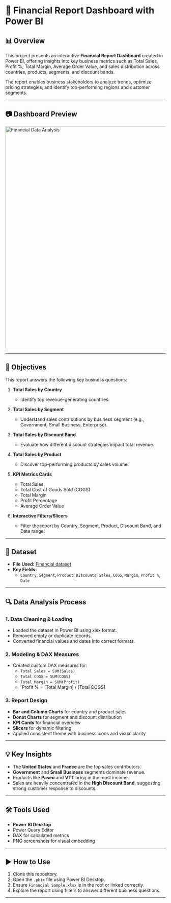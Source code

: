 # 💼 Financial Report Dashboard with Power BI

## 📊 Overview

This project presents an interactive **Financial Report Dashboard** created in Power BI, offering insights into key business metrics such as Total Sales, Profit %, Total Margin, Average Order Value, and sales distribution across countries, products, segments, and discount bands.

The report enables business stakeholders to analyze trends, optimize pricing strategies, and identify top-performing regions and customer segments.


---
## 📷 Dashboard Preview


<img width="697" alt="Financial Data Analysis" src="https://github.com/user-attachments/assets/2b7b6a62-00c8-42af-9634-f4549dc60932" />


---

## 🎯 Objectives

This report answers the following key business questions:

1. **Total Sales by Country**  
   - Identify top revenue-generating countries.

2. **Total Sales by Segment**  
   - Understand sales contributions by business segment (e.g., Government, Small Business, Enterprise).

3. **Total Sales by Discount Band**  
   - Evaluate how different discount strategies impact total revenue.

4. **Total Sales by Product**  
   - Discover top-performing products by sales volume.

5. **KPI Metrics Cards**  
   - Total Sales  
   - Total Cost of Goods Sold (COGS)  
   - Total Margin  
   - Profit Percentage  
   - Average Order Value

6. **Interactive Filters/Slicers**  
   - Filter the report by Country, Segment, Product, Discount Band, and Date range.


---

## 📂 Dataset 

- **File Used:** <a href="https://github.com/edinakanlic/Financial-Data-Analysis-Power-BI/blob/main/Financial%20Sample.xlsx">Financial dataset</a>
- **Key Fields:**
  - `Country`, `Segment`, `Product`, `Discounts`, `Sales`, `COGS`, `Margin`, `Profit %`, `Date`

---

## 🔍 Data Analysis Process

### 1. Data Cleaning & Loading
- Loaded the dataset in Power BI using xlsx format.
- Removed empty or duplicate records.
- Converted financial values and dates into correct formats.

### 2. Modeling & DAX Measures
- Created custom DAX measures for:
  - `Total Sales = SUM(Sales)`
  - `Total COGS = SUM(COGS)`
  - `Total Margin = SUM(Profit)`
  - `Profit % = [Total Margin] / [Total COGS]

### 3. Report Design
- **Bar and Column Charts** for country and product sales  
- **Donut Charts** for segment and discount distribution  
- **KPI Cards** for financial overview  
- **Slicers** for dynamic filtering  
- Applied consistent theme with business icons and visual clarity

---

## 💡 Key Insights

- The **United States** and **France** are the top sales contributors.
- **Government** and **Small Business** segments dominate revenue.
- Products like **Paseo** and **VTT** bring in the most income.
- Sales are heavily concentrated in the **High Discount Band**, suggesting strong customer response to discounts.

---

## 🛠 Tools Used

- **Power BI Desktop**
- Power Query Editor
- DAX for calculated metrics
- PNG screenshots for visual embedding

---

## ▶️ How to Use

1. Clone this repository.  
2. Open the `.pbix` file using Power BI Desktop.  
3. Ensure `Financial Sample.xlsx` is in the root or linked correctly.  
4. Explore the report using filters to answer different business questions.

---
